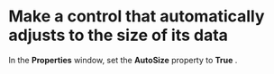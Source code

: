 
# Make a control that automatically adjusts to the size of its data

In the  **Properties** window, set the **AutoSize** property to **True** .

